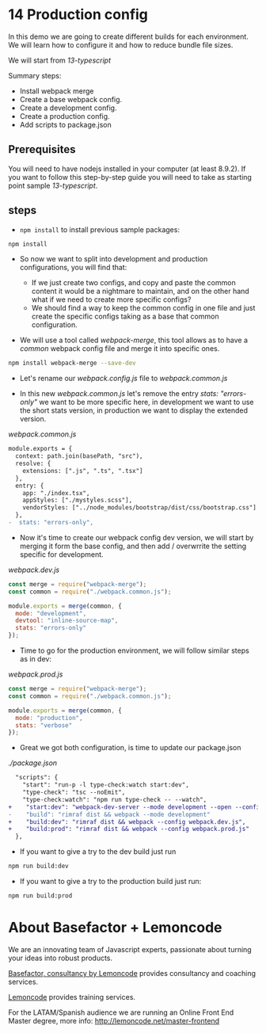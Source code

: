 # 14 Production config

In this demo we are going to create different builds for each environment. We will learn how to configure it and how to reduce bundle file sizes.

We will start from _13-typescript_

Summary steps:

- Install webpack merge
- Create a base webpack config.
- Create a development config.
- Create a production config.
- Add scripts to package.json

## Prerequisites

You will need to have nodejs installed in your computer (at least 8.9.2). If you want to follow this step-by-step guide you will need to take as starting point sample _13-typescript_.

## steps

- `npm install` to install previous sample packages:

```bash
npm install
```

- So now we want to split into development and production configurations, you will find that:

  - If we just create two configs, and copy and paste the common content it would be a nightmare
    to maintain, and on the other hand what if we need to create more specific configs?
  - We should find a way to keep the common config in one file and just create the specific
    configs taking as a base that common configuration.

- We will use a tool called _webpack-merge_, this tool allows as to have a _common_ webpack
  config file and merge it into specific ones.

```bash
npm install webpack-merge --save-dev
```

- Let's rename our _webpack.config.js_ file to _webpack.common.js_

- In this new _webpack.common.js_ let's remove the entry _stats: "errors-only"_ we want to
  be more specific here, in development we want to use the short stats version, in
  production we want to display the extended version.

_webpack.common.js_

```diff
module.exports = {
  context: path.join(basePath, "src"),
  resolve: {
    extensions: [".js", ".ts", ".tsx"]
  },
  entry: {
    app: "./index.tsx",
    appStyles: ["./mystyles.scss"],
    vendorStyles: ["../node_modules/bootstrap/dist/css/bootstrap.css"]
  },
-  stats: "errors-only",
```

- Now it's time to create our webpack config dev version, we will start by merging
  it form the base config, and then add / overwrrite the setting specific for development.

_webpack.dev.js_

```javascript
const merge = require("webpack-merge");
const common = require("./webpack.common.js");

module.exports = merge(common, {
  mode: "development",
  devtool: "inline-source-map",
  stats: "errors-only"
});
```

- Time to go for the production environment, we will follow similar steps
  as in dev:

_webpack.prod.js_

```javascript
const merge = require("webpack-merge");
const common = require("./webpack.common.js");

module.exports = merge(common, {
  mode: "production",
  stats: "verbose"
});
```

- Great we got both configuration, is time to update our package.json

_./package.json_

```diff
  "scripts": {
    "start": "run-p -l type-check:watch start:dev",
    "type-check": "tsc --noEmit",
    "type-check:watch": "npm run type-check -- --watch",
+    "start:dev": "webpack-dev-server --mode development --open --config webpack.dev.js",
-    "build": "rimraf dist && webpack --mode development"
+    "build:dev": "rimraf dist && webpack --config webpack.dev.js",
+    "build:prod": "rimraf dist && webpack --config webpack.prod.js"
  },
```

- If you want to give a try to the dev build just run

```bash
npm run build:dev
```

- If you want to give a try to the production build just run:

```bash
npm run build:prod
```

# About Basefactor + Lemoncode

We are an innovating team of Javascript experts, passionate about turning your ideas into robust products.

[Basefactor, consultancy by Lemoncode](http://www.basefactor.com) provides consultancy and coaching services.

[Lemoncode](http://lemoncode.net/services/en/#en-home) provides training services.

For the LATAM/Spanish audience we are running an Online Front End Master degree, more info: http://lemoncode.net/master-frontend
